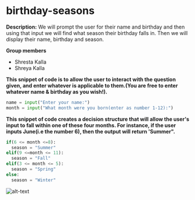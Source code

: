 # birthday-seasons

**Description:** We will prompt the user for their name and birthday and then using that input we will find what season their birthday falls in. Then we will display their name, birthday and season. 

**Group members**
- Shresta Kalla
- Shreya Kalla

**This snippet of code is to allow the user to interact with the question given, and enter whatever is applicable to them.(You are free to enter whatever name & birthday as you wish!).**

```python
name = input("Enter your name:")
month = input("What month were you born(enter as number 1-12):")
```

**This snippet of code creates a decision structure that will allow the user's input to fall within one of these four months. For instance, if the user inputs June(i.e the number 6), then the output will return 'Summer".**
```python
if(6 <= month <=8):
  season = "Summer"
elif(9 <=month <= 11):
  season = "Fall"
elif(3 <= month <= 5):
  season = "Spring"
else:
  season = "Winter"
  ```
  
![alt-text](https://media.giphy.com/media/RlZouK6QqVVHNIxp6I/giphy.gif)
